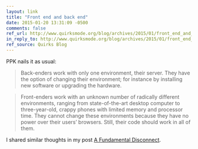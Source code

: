```yaml
---
layout: link
title: "Front end and back end"
date: 2015-01-20 13:31:09 -0500
comments: false
ref_url: http://www.quirksmode.org/blog/archives/2015/01/front_end_and_b.html
in_reply_to: http://www.quirksmode.org/blog/archives/2015/01/front_end_and_b.html
ref_source: Quirks Blog
---
```


PPK nails it as usual:

> Back-enders work with only one environment, their server. They have the option of changing their environment; for instance by installing new software or upgrading the hardware.

> Front-enders work with an unknown number of radically different environments, ranging from state-of-the-art desktop computer to three-year-old, crappy phones with limited memory and processor time. They cannot change these environments because they have no power over their users’ browsers. Still, their code should work in all of them.

I shared similar thoughts in my post [A Fundamental Disconnect](http://aaron-gustafson.com/notebook/a-fundamental-disconnect/).